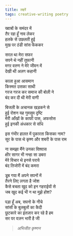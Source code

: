 ```yaml
---
title: लहरें  
tags: creative-writing poetry  
---
```


ख्वाबों के समंदर में  
तैर रहा हूँ नाव लेकर  
हलके से उछलती हुई  
मुख पर ठंडी सांस फेंककर  

सरल था मेरा सफर  
सपने थे नहीं तूफानी  
मगर वरुण ने मेरे जीवन में  
देखी थी अलग कहानी  

काला हुआ आसमान  
किस्मत उसका साथी  
गरज गरज कर समाज की बोली ने  
बंद कर दी थी मेरी वाणी  

बिजली के अचानक खड़कने से  
हुई रोशन यह गुमसुम दृष्टि  
मेरी आँखों के काफी पास, अफसोस  
हुई इनकी अंधकार से संधि  

इस गंभीर हालत में पुकारता किसका नाम?  
सूर के पास थे कृष्ण और शबरी के पास राम  

ना समझा मैंने उनका विश्वास  
क्षीर सागर भी नन्हा सा डबरा  
मेरे विचार थे इनसे पराये  
बंद तिजोरी में बंद कमरा  

डूब गया मैं अपने सपनों में  
तैरने लिए लगता है जोश  
कैसे बचता खुद को इन गहराईयों से  
जब खुद कई भी न था मुझे होश?  

पड़ा हूँ अब, सपनो के नीचे  
सांसों के बुलबुलों का कैदी  
छुटकारे का इंतज़ार कर रहे है हम  
सर पर वज़न भारी है जी  

> <cite>अभिजीत कृष्णन</cite>
